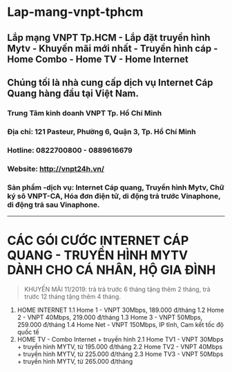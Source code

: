 # Lap-mang-vnpt-tphcm
## Lắp mạng VNPT Tp.HCM - Lắp đặt truyền hình Mytv - Khuyến mãi mới nhất - Truyền hình cáp - Home Combo - Home TV - Home Internet
## Chúng tối là nhà cung cấp dịch vụ Internet Cáp Quang hàng đầu tại Việt Nam.
### Trung Tâm kinh doanh VNPT Tp. Hồ Chí Minh
### Địa chỉ: 121 Pasteur, Phường 6, Quận 3, Tp. Hồ Chí Minh
### Hotline: 0822700800 - 0889616679
### Website: http://vnpt24h.vn/
### Sản phẩm -dịch vụ: Internet Cáp quang, Truyền hình Mytv, Chữ ký sô VNPT-CA, Hóa đơn điện tử, di động trả trước Vinaphone, di động trả sau Vinaphone.
-----
# CÁC GÓI CƯỚC INTERNET CÁP QUANG - TRUYỀN HÌNH MYTV DÀNH CHO CÁ NHÂN, HỘ GIA ĐÌNH
>KHUYẾN MÃI 11/2019: trả trả trước 6 tháng tặng thêm 2 tháng, trả trước 12 tháng tặng thêm 4 tháng.
1. HOME INTERNET
1.1 Home 1 - VNPT 30Mbps, 189.000 đ/tháng
1.2 Home 2 - VNPT 40Mbps, 219.000 đ/tháng
1.3 Home 3 - VNPT 50Mbps, 259.000 đ/tháng
1.4 Home Net - VNPT 150Mbps, IP tĩnh, Cam kết tốc độ quốc tế
2. HOME TV - Combo Internet + truyền hình
2.1 Home TV1 - VNPT 30Mbps + truyền hình MYTV, từ 195.000 đ/tháng
2.2 Home TV2 - VNPT 40Mbps + truyền hình MYTV, từ 225.000 đ/tháng
2.3 Home TV3 - VNPT 50Mbps + truyền hình MYTV, từ 265.000 đ/tháng
